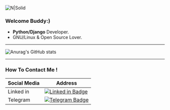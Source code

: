 ![N|Solid](https://i.pinimg.com/originals/e4/26/70/e426702edf874b181aced1e2fa5c6cde.gif)

### **Welcome Buddy:)**
- **Python/Django** Developer.
- GNU/Linux & Open Source Lover.


---
![Anurag's GitHub stats](https://github-readme-stats.vercel.app/api?username=mosihere&show_icons=true&theme=vue-dark)


---

### How To Contact Me !
| Social Media | Address |
| ------ | ------ |
| Linked in | [![Linked in Badge](https://img.shields.io/badge/-@Mostafa.khoshhal-skyblue?style=circle&labelColor=blue&logo=linkedin&logoColor=white&link=https://t.me/mosihere)](https://www.linkedin.com/in/mostafa-khoshhal-40765b192)  |
| Telegram |[![Telegram Badge](https://img.shields.io/badge/-@mosihere-skyblue?style=circle&labelColor=fff&logo=telegram&logoColor=white&link=https://t.me/mosihere)](https://t.me/mosihere) |
